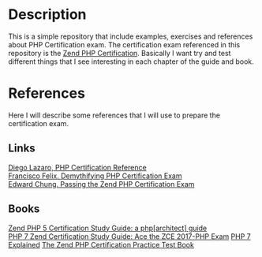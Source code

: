 # Description

This is a simple repository that include examples, exercises and references about PHP Certification exam. The 
certification exam referenced in this repository is the 
[Zend PHP Certification](http://www.zend.com/en/services/certification/php-certification).
Basically I want try and test different things that I see interesting in each chapter of the guide and book.

# References

Here I will describe some references that I will use to prepare the certification exam.

## Links
[Diego Lazaro, PHP Certification Reference](https://diego.com.es/certificacion-php)  
[Francisco Felix. Demythifying PHP Certification Exam](https://www.linkedin.com/pulse/demythifying-zend-certification-exam-francisco-felix/)  
[Edward Chung. Passing the Zend PHP Certification Exam](https://edward-designer.com/web/passing-php-5-3-certification-exam/#How_to_study)

## Books 

[Zend PHP 5 Certification Study Guide: a php\[architect\] guide](https://www.amazon.es/Zend-PHP-Certification-Study-Guide/dp/1940111153)  
[PHP 7 Zend Certification Study Guide: Ace the ZCE 2017-PHP Exam](https://www.amazon.es/PHP-Zend-Certification-Study-Guide-ebook/dp/B077G9Q6L5/)
[PHP 7 Explained](https://php7explained.com/)
[The Zend PHP Certification Practice Test Book](https://www.amazon.com/Zend-Certification-Practice-Test-Book/dp/0973589884/ref=sr_1_cc_3?s=aps&ie=UTF8&qid=1518895040&sr=1-3-catcorr&keywords=php+tests)